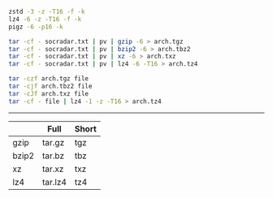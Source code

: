 ```bash
zstd -3 -z -T16 -f -k
lz4 -6 -z -T16 -f -k
pigz -6 -p16 -k
```

```bash
tar -cf - socradar.txt | pv | gzip -6 > arch.tgz
tar -cf - socradar.txt | pv | bzip2 -6 > arch.tbz2
tar -cf - socradar.txt | pv | xz -6 > arch.txz
tar -cf - socradar.txt | pv | lz4 -6 -T16 > arch.tz4
```

```bash
tar -czf arch.tgz file
tar -cjf arch.tbz2 file
tar -cJf arch.txz file
tar -cf - file | lz4 -1 -z -T16 > arch.tz4
```

----

|       	| Full    	| Short 	|
|-------	|---------	|-------	|
| gzip  	| tar.gz  	| tgz   	|
| bzip2 	| tar.bz  	| tbz   	|
| xz    	| tar.xz  	| txz   	|
| lz4   	| tar.lz4 	| tz4   	|
